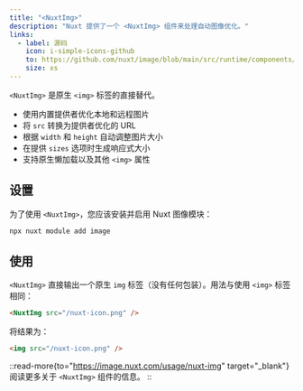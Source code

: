 ```yaml
---
title: "<NuxtImg>"
description: "Nuxt 提供了一个 <NuxtImg> 组件来处理自动图像优化。"
links:
  - label: 源码
    icon: i-simple-icons-github
    to: https://github.com/nuxt/image/blob/main/src/runtime/components/NuxtImg.vue
    size: xs
---
```


`<NuxtImg>` 是原生 `<img>` 标签的直接替代。

- 使用内置提供者优化本地和远程图片
- 将 `src` 转换为提供者优化的 URL
- 根据 `width` 和 `height` 自动调整图片大小
- 在提供 `sizes` 选项时生成响应式大小
- 支持原生懒加载以及其他 `<img>` 属性

## 设置

为了使用 `<NuxtImg>`，您应该安装并启用 Nuxt 图像模块：

```bash [Terminal]
npx nuxt module add image
```

## 使用

`<NuxtImg>` 直接输出一个原生 `img` 标签（没有任何包装）。用法与使用 `<img>` 标签相同：

```html
<NuxtImg src="/nuxt-icon.png" />
```

将结果为：

```html
<img src="/nuxt-icon.png" />
```

::read-more{to="https://image.nuxt.com/usage/nuxt-img" target="_blank"}
阅读更多关于 `<NuxtImg>` 组件的信息。
::